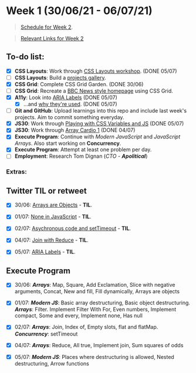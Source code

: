 # Week 1 (30/06/21 - 06/07/21)

> [Schedule for Week 2](https://learn.foundersandcoders.com/course/syllabus/pre-apprenticeship-2/schedule/).

> [Relevant Links for Week 2](https://mjow1999.github.io/FAC-Links/)

## To-do list:

- [x] __CSS Layouts__: Work through [CSS Layouts workshop](https://learn.foundersandcoders.com/workshops/css-layout/). (DONE 05/07)
- [ ] __CSS Layouts__: Build a [projects gallery](https://learn.foundersandcoders.com/course/syllabus/pre-apprenticeship-2/project/).
- [x] __CSS Grid__: Complete CSS Grid Garden. (DONE 30/06)
- [ ] __CSS Grid__: Recreate a [BBC News style homepage](https://github.com/bobbysebolao/learn-css-grid) using CSS Grid.
- [x] __A11y__: Look into [ARIA Labels](https://css-tricks.com/why-how-and-when-to-use-semantic-html-and-aria/) (DONE 05/07)
  - [x]  ...and [why they're used](https://www.24a11y.com/2019/what-a-year-of-learning-and-teaching-accessibility-taught-me/). (DONE 05/07)
- [ ]  __Git and GitHub__: Upload learnings into this repo and include last week's projects. Aim to commit something everyday.
- [x]  __JS30__: Work through [Playing with CSS Variables and JS](https://courses.wesbos.com/account/access/60d7a25c8981fd4f947017c5/view/194130480) (DONE 05/07)
- [x]  __JS30__: Work through [Array Cardio 1](https://courses.wesbos.com/account/access/60d7a25c8981fd4f947017c5/view/194130346) (DONE 04/07)
- [x]  __Execute Program__: Continue with _Modern JavaScript_ and _JavaScript Arrays_. Also start working on __Concurrency__.
- [x]  __Execute Program__: Attempt at least one problem per day.
- [ ]  __Employment__: Research Tom Dignan (_CTO - __Apolitical___)

### Extras:


## Twitter TIL or retweet
- [x] 30/06: [Arrays are Objects](https://twitter.com/michWills99/status/1410252523768889344?s=20) - __TIL__.
- [x] 01/07: [None in JavaScript](https://twitter.com/michWills99/status/1410708270327676931?s=20) - __TIL__.
- [x] 02/07: [Asychronous code and setTimeout](https://twitter.com/michWills99/status/1411083014256398338?s=20) - __TIL__.
- [x] 04/07: [Join with Reduce](https://twitter.com/michWills99/status/1411819924704665602?s=20) - __TIL__.
- [x] 05/07: [ARIA Labels](https://twitter.com/michWills99/status/1412133992720121870?s=20) - __TIL__.


## Execute Program

- [x] 30/06: ___Arrays___: Map, Square, Add Exclamation, Slice with negative arguments, Concat, New and fill, Fill dynamically, Arrays are objects
- [x] 01/07: ___Modern JS___: Basic array destructuring, Basic object destructuring. ___Arrays___: Filter. Implement Filter With For, Even numbers, Implement compact, Some and every, Implement none, Has null
- [x] 02/07: ___Arrays___: Join, Index of, Empty slots, flat and flatMap. ___Concurrency___: setTimeout
- [x] 04/07: ___Arrays___: Reduce, All true, Implement join, Sum squares of odds 
- [x] 05/07: ___Modern JS___: Places where destructuring is allowed, Nested destructuring, Arrow functions


